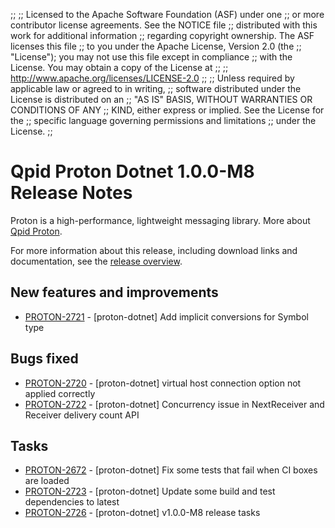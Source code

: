 ;;
;; Licensed to the Apache Software Foundation (ASF) under one
;; or more contributor license agreements.  See the NOTICE file
;; distributed with this work for additional information
;; regarding copyright ownership.  The ASF licenses this file
;; to you under the Apache License, Version 2.0 (the
;; "License"); you may not use this file except in compliance
;; with the License.  You may obtain a copy of the License at
;;
;;   http://www.apache.org/licenses/LICENSE-2.0
;;
;; Unless required by applicable law or agreed to in writing,
;; software distributed under the License is distributed on an
;; "AS IS" BASIS, WITHOUT WARRANTIES OR CONDITIONS OF ANY
;; KIND, either express or implied.  See the License for the
;; specific language governing permissions and limitations
;; under the License.
;;

# Qpid Proton Dotnet 1.0.0-M8 Release Notes

Proton is a high-performance, lightweight messaging library. More
about [Qpid Proton]({{site_url}}/proton/index.html).

For more information about this release, including download links and
documentation, see the [release overview](index.html).


## New features and improvements

 - [PROTON-2721](https://issues.apache.org/jira/browse/PROTON-2721) - [proton-dotnet] Add implicit conversions for Symbol type

## Bugs fixed

 - [PROTON-2720](https://issues.apache.org/jira/browse/PROTON-2720) - [proton-dotnet] virtual host connection option not applied correctly
 - [PROTON-2722](https://issues.apache.org/jira/browse/PROTON-2722) - [proton-dotnet] Concurrency issue in NextReceiver and Receiver delivery count API

## Tasks

 - [PROTON-2672](https://issues.apache.org/jira/browse/PROTON-2672) - [proton-dotnet] Fix some tests that fail when CI boxes are loaded
 - [PROTON-2723](https://issues.apache.org/jira/browse/PROTON-2723) - [proton-dotnet] Update some build and test dependencies to latest
 - [PROTON-2726](https://issues.apache.org/jira/browse/PROTON-2726) - [proton-dotnet] v1.0.0-M8 release tasks